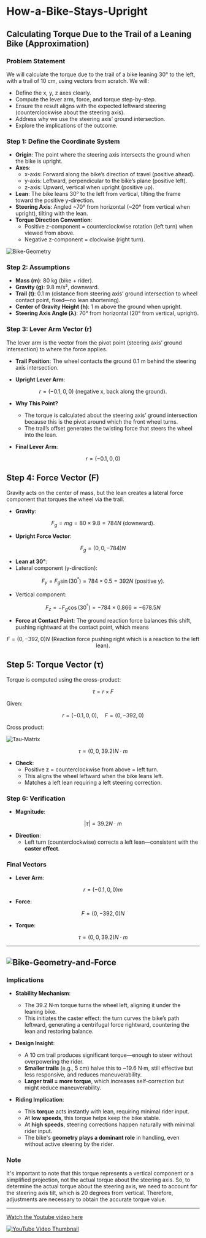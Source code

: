 # How-a-Bike-Stays-Upright

## Calculating Torque Due to the Trail of a Leaning Bike (Approximation)

### Problem Statement
We will calculate the torque due to the trail of a bike leaning 30° to the left, with a trail of 10 cm, using vectors from scratch. We will:
- Define the x, y, z axes clearly.
- Compute the lever arm, force, and torque step-by-step.
- Ensure the result aligns with the expected leftward steering (counterclockwise about the steering axis).
- Address why we use the steering axis’ ground intersection.
- Explore the implications of the outcome.

### Step 1: Define the Coordinate System
- **Origin**: The point where the steering axis intersects the ground when the bike is upright.
- **Axes**:
  - x-axis: Forward along the bike’s direction of travel (positive ahead).
  - y-axis: Leftward, perpendicular to the bike’s plane (positive left).
  - z-axis: Upward, vertical when upright (positive up).
- **Lean**: The bike leans 30° to the left from vertical, tilting the frame toward the positive y-direction.
- **Steering Axis**: Angled ~70° from horizontal (~20° from vertical when upright), tilting with the lean.
- **Torque Direction Convention**:
  - Positive z-component = counterclockwise rotation (left turn) when viewed from above.
  - Negative z-component = clockwise (right turn).

![Bike-Geometry](images/Bike-Geometry.png)


### Step 2: Assumptions
- **Mass (m)**: 80 kg (bike + rider).
- **Gravity (g)**: 9.8 m/s², downward.
- **Trail (t)**: 0.1 m (distance from steering axis’ ground intersection to wheel contact point, fixed—no lean shortening).
- **Center of Gravity Height (h)**: 1 m above the ground when upright.
- **Steering Axis Angle (λ)**: 70° from horizontal (20° from vertical, upright).

### Step 3: Lever Arm Vector (r)
The lever arm is the vector from the pivot point (steering axis’ ground intersection) to where the force applies.

- **Trail Position**: The wheel contacts the ground 0.1 m behind the steering axis intersection.

- **Upright Lever Arm**:
 
$$
r = (-0.1, 0, 0)  \text{ (negative x, back along the ground)}.
$$

  
  
- **Why This Point?**
  - The torque is calculated about the steering axis’ ground intersection because this is the pivot around which the front wheel turns.
  - The trail’s offset generates the twisting force that steers the wheel into the lean.

- **Final Lever Arm**:
  
$$
r = (-0.1, 0, 0)
$$

## Step 4: Force Vector (F)
Gravity acts on the center of mass, but the lean creates a lateral force component that torques the wheel via the trail.

- **Gravity**:
 
$$
F_g = mg = 80 \times 9.8 = 784 N \text{ (downward)}.
$$
  
- **Upright Force Vector**:
  
$$
F_g = (0, 0, -784) N
$$
   
- **Lean at 30°**:
-   Lateral component (y-direction):
    
$$
    F_y = F_g \sin(30^°) = 784 \times 0.5 = 392 N \text{ (positive y)}.
$$

-  Vertical component:
    
$$  
    F_z = -F_g \cos(30^°) = -784 \times 0.866 ≈ -678.5 N
$$  
    
- **Force at Contact Point**: The ground reaction force balances this shift, pushing rightward at the contact point, which means

$$
F = (0, -392, 0) N \text{ (Reaction force pushing right which is a reaction to the left lean)}.
$$ 



## Step 5: Torque Vector (τ)
Torque is computed using the cross-product:

$$
\tau = r \times F
$$

Given:

$$
r = (-0.1, 0, 0), \quad F = (0, -392, 0)
$$

Cross product:

![Tau-Matrix](images/Tau-Matrix.png)

$$
\tau = (0, 0, 39.2) N \cdot m
$$

- **Check**:
  - Positive z = counterclockwise from above = left turn.
  - This aligns the wheel leftward when the bike leans left.
  - Matches a left lean requiring a left steering correction.

### Step 6: Verification
- **Magnitude**:

$$
|\tau| = 39.2 N \cdot m
$$
  
- **Direction**:
  - Left turn (counterclockwise) corrects a left lean—consistent with the **caster effect**.

### Final Vectors
- **Lever Arm**:

$$
r = (-0.1, 0, 0) m
$$
  
- **Force**:

$$
F = (0, -392, 0) N
$$
  
- **Torque**:

$$
\tau = (0, 0, 39.2) N \cdot m
$$

---
![Bike-Geometry-and-Force](images/Bike-Geometry-and-Force.png)
---

### Implications
- **Stability Mechanism**:
  - The 39.2 N·m torque turns the wheel left, aligning it under the leaning bike.
  - This initiates the caster effect: the turn curves the bike’s path leftward, generating a centrifugal force rightward, countering the lean and restoring balance.

- **Design Insight**:
  - A 10 cm trail produces significant torque—enough to steer without overpowering the rider.
  - **Smaller trails** (e.g., 5 cm) halve this to ~19.6 N·m, still effective but less responsive, and reduces maneuverability.
  - **Larger trail = more torque**, which increases self-correction but might reduce maneuverability.

- **Riding Implication**:
  - This **torque** acts instantly with lean, requiring minimal rider input.
  - At **low speeds**, this torque helps keep the bike stable.
  - At **high speeds**, steering corrections happen naturally with minimal rider input.
  - The bike's **geometry plays a dominant role** in handling, even without active steering by the rider.

### Note
It's important to note that this torque represents a vertical component or a simplified projection, not the actual torque about the steering axis. So, to determine the actual torque about the steering axis, we need to account for the steering axis tilt, which is 20 degrees from vertical. Therefore, adjustments are necessary to obtain the accurate torque value.

---

[Watch the Youtube video here](https://youtu.be/mxMtNsoyyr8)

[![YouTube Video Thumbnail](https://img.youtube.com/vi/mxMtNsoyyr8/0.jpg)](https://www.youtube.com/watch?v=mxMtNsoyyr8)

